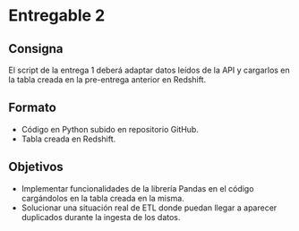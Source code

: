 # Entregable 2
## Consigna
El script de la entrega 1 deberá adaptar datos leídos de la API y cargarlos en la tabla creada en la pre-entrega anterior en Redshift.

## Formato
- Código en Python subido en repositorio GitHub.
- Tabla creada en Redshift.

## Objetivos
- Implementar funcionalidades de la librería Pandas en el código cargándolos en la tabla creada en la misma.
- Solucionar una situación real de ETL donde puedan llegar a aparecer duplicados durante la ingesta de los datos.
